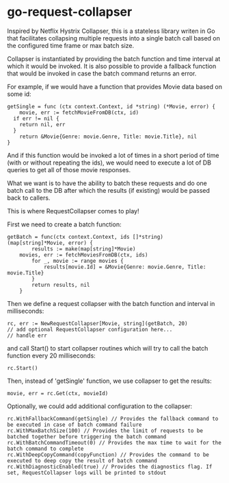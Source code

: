 # go-request-collapser
Inspired by Netflix Hystrix Collapser, this is a stateless library writen in Go that facilitates collapsing multiple requests into a single batch call based on 
the configured time frame or max batch size.

Collapser is instantiated by providing the batch function and time interval at which it would be invoked. 
It is also possible to provide a fallback function that would be invoked in case the batch command returns an error. 

For example, if we would have a function that provides Movie data based on some id:
```
getSingle = func (ctx context.Context, id *string) (*Movie, error) {
	movie, err := fetchMovieFromDB(ctx, id)
  if err != nil {
    return nil, err
  }
	return &Movie{Genre: movie.Genre, Title: movie.Title}, nil
}
```
And if this function would be invoked a lot of times in a short period of time (with or without repeating the ids),
we would need to execute a lot of DB queries to get all of those movie responses.

What we want is to have the ability to batch these requests and do one batch call to the DB after which the results (if existing) would be passed back to callers.

This is where RequestCollapser comes to play!

First we need to create a batch function:
```
getBatch = func(ctx context.Context, ids []*string) (map[string]*Movie, error) {
		results := make(map[string]*Movie)
    movies, err := fetchMoviesFromDB(ctx, ids)
		for _, movie := range movies {
			results[movie.Id] = &Movie{Genre: movie.Genre, Title: movie.Title}
		}
		return results, nil
	}
```

Then we define a request collapser with the batch function and interval in milliseconds: 
```
rc, err := NewRequestCollapser[Movie, string](getBatch, 20)
// add optional RequestCollapser configuration here...
// handle err
```

and call Start() to start collapser routines which will try to call the batch function every 20 milliseconds:
```
rc.Start()
```

Then, instead of 'getSingle' function, we use collapser to get the results:
```
movie, err = rc.Get(ctx, movieId)
```

Optionally, we could add additional configuration to the collapser:
```
rc.WithFallbackCommand(getSingle) // Provides the fallback command to be executed in case of batch command failure 
rc.WithMaxBatchSize(100) // Provides the limit of requests to be batched together before triggering the batch command
rc.WithBatchCommandTimeout(0) // Provides the max time to wait for the batch command to complete
rc.WithDeepCopyCommand(copyFunction) // Provides the command to be executed to deep copy the result of batch command
rc.WithDiagnosticEnabled(true) // Provides the diagnostics flag. If set, RequestCollapser logs will be printed to stdout
```




  
